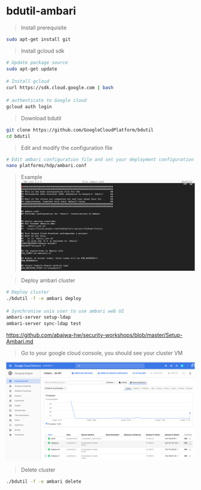 # bdutil-ambari

> Install prerequisite

```sh
sudo apt-get install git
```

> Install gcloud sdk

```sh
# Update package source
sudo apt-get update

# Install gcloud
curl https://sdk.cloud.google.com | bash

# authenticate to Google cloud
gcloud auth login                   

```

> Download bdutil

```sh
git clone https://github.com/GoogleCloudPlatform/bdutil 
cd bdutil
```

> Edit and modify the configuration file

```sh
# Edit ambari configuration file and set your deployment configuration
nano platforms/hdp/ambari.conf

```
> Example
![ambari.conf head](https://github.com/gamboabdoulraoufou/bdutil-ambari/blob/master/ambari.conf.png)



> Deploy ambari cluster

```sh
# Deploy cluster
./bdutil -f -e ambari deploy

# Synchronise unix user to use ambari web UI
ambari-server setup-ldap
ambari-server sync-ldap test
```
https://github.com/abajwa-hw/security-workshops/blob/master/Setup-Ambari.md

> Go to your google cloud console, you should see your cluster VM

![ambari.conf head](https://github.com/gamboabdoulraoufou/bdutil-ambari/blob/master/console_gcp.png)


> Delete cluster

```sh
./bdutil -f -e ambari delete
```
